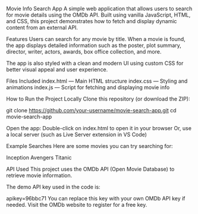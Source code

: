 Movie Info Search App
A simple web application that allows users to search for movie details using the OMDb API. Built using vanilla JavaScript, HTML, and CSS, this project demonstrates how to fetch and display dynamic content from an external API.

Features
Users can search for any movie by title. When a movie is found, the app displays detailed information such as the poster, plot summary, director, writer, actors, awards, box office collection, and more.

The app is also styled with a clean and modern UI using custom CSS for better visual appeal and user experience.

Files Included
index.html — Main HTML structure
index.css — Styling and animations
index.js — Script for fetching and displaying movie info

How to Run the Project Locally
Clone this repository (or download the ZIP):

git clone https://github.com/your-username/movie-search-app.git
cd movie-search-app

Open the app:
Double-click on index.html to open it in your browser
Or, use a local server (such as Live Server extension in VS Code)

Example Searches
Here are some movies you can try searching for:

Inception
Avengers
Titanic

API Used
This project uses the OMDb API (Open Movie Database) to retrieve movie information.

The demo API key used in the code is:

apikey=96bbc71
You can replace this key with your own OMDb API key if needed. Visit the OMDb website to register for a free key.
